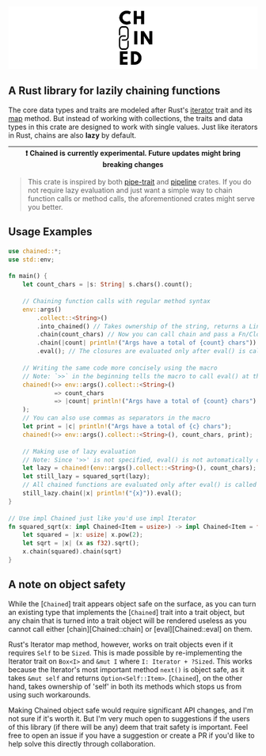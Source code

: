 ![](chained.png)
## A Rust library for lazily chaining functions
The core data types and traits are modeled after Rust's [iterator](https://doc.rust-lang.org/std/iter/trait.Iterator.html) trait and its [map](https://doc.rust-lang.org/std/iter/trait.Iterator.html#method.map) method. But instead of working with collections, the traits and data types in this crate are designed to work with single values. Just like iterators in Rust, chains are also **lazy** by default.

| :exclamation:  Chained is currently experimental. Future updates might bring breaking changes   |
|----------------------------------------------------------------------------------------------------|

> This crate is inspired by both [pipe-trait](https://crates.io/crates/pipe-trait) and [pipeline](https://crates.io/crates/pipeline) crates.
> If you do not require lazy evaluation and just want a simple way to chain function calls or method calls, the aforementioned crates might serve you better.

## Usage Examples
```rust
use chained::*;
use std::env;

fn main() {
    let count_chars = |s: String| s.chars().count();

    // Chaining function calls with regular method syntax
    env::args()
        .collect::<String>()
        .into_chained() // Takes ownership of the string, returns a Link type
        .chain(count_chars) // Now you can call chain and pass a Fn/Closure as an argument
        .chain(|count| println!("Args have a total of {count} chars"))
        .eval(); // The closures are evaluated only after eval() is called

    // Writing the same code more concisely using the macro
    // Note: `>>` in the beginning tells the macro to call eval() at the end of the chain
    chained!(>> env::args().collect::<String>()
             => count_chars
             => |count| println!("Args have a total of {count} chars")
    );
    // You can also use commas as separators in the macro
    let print = |c| println!("Args have a total of {c} chars");
    chained!(>> env::args().collect::<String>(), count_chars, print);

    // Making use of lazy evaluation
    // Note: Since '>>' is not specified, eval() is not automatically called on this chain
    let lazy = chained!(env::args().collect::<String>(), count_chars);
    let still_lazy = squared_sqrt(lazy);
    // All chained functions are evaluated only after eval() is called
    still_lazy.chain(|x| println!("{x}")).eval();
}

// Use impl Chained just like you'd use impl Iterator
fn squared_sqrt(x: impl Chained<Item = usize>) -> impl Chained<Item = f32> {
    let squared = |x: usize| x.pow(2);
    let sqrt = |x| (x as f32).sqrt();
    x.chain(squared).chain(sqrt)
}
```

## A note on object safety
While the [``Chained``] trait appears object safe on the surface, as you can turn an existing type that implements the [``Chained``] trait into a trait object, but any chain that is turned into a trait object will be rendered useless as you cannot call either [chain][Chained::chain] or [eval][Chained::eval] on them.

Rust's Iterator map method, however, works on trait objects even if it requires `Self` to be `Sized`. This is made possible by re-implementing the Iterator trait on `Box<I>` and `&mut I` where `I: Iterator + ?Sized`.
This works because the Iterator's most important method `next()` is object safe, as it takes `&mut self` and returns `Option<Self::Item>`.
[``Chained``], on the other hand, takes ownership of 'self' in both its methods which stops us from using such workarounds.

Making Chained object safe would require significant API changes, and I'm not sure if it's worth it. But I'm very much open to suggestions if the users of this library (if there will be any) deem that trait safety is important. Feel free to open an issue if you have a suggestion or create a PR if you'd like to help solve this directly through collaboration.
